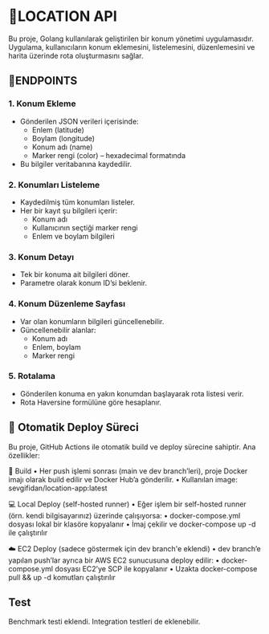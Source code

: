 # 📍LOCATION API
Bu proje, Golang kullanılarak geliştirilen bir konum yönetimi uygulamasıdır. Uygulama, kullanıcıların konum eklemesini, listelemesini, düzenlemesini ve harita üzerinde rota oluşturmasını sağlar.

## 📌ENDPOINTS

### 1. Konum Ekleme
- Gönderilen JSON verileri içerisinde:
    - Enlem (latitude)
    - Boylam (longitude)
    - Konum adı (name)
    - Marker rengi (color) – hexadecimal formatında
- Bu bilgiler veritabanına kaydedilir.

### 2. Konumları Listeleme
- Kaydedilmiş tüm konumları listeler.
- Her bir kayıt şu bilgileri içerir:
    - Konum adı
    - Kullanıcının seçtiği marker rengi
    - Enlem ve boylam bilgileri

### 3. Konum Detayı
- Tek bir konuma ait bilgileri döner.
- Parametre olarak konum ID’si beklenir.

### 4. Konum Düzenleme Sayfası
- Var olan konumların bilgileri güncellenebilir.
- Güncellenebilir alanlar:
    - Konum adı
    - Enlem, boylam
    - Marker rengi

### 5. Rotalama
- Gönderilen konuma en yakın konumdan başlayarak rota listesi verir.
- Rota Haversine formülüne göre hesaplanır.

## 🚀 Otomatik Deploy Süreci

Bu proje, GitHub Actions ile otomatik build ve deploy sürecine sahiptir. Ana özellikler:

🔧 Build
•	Her push işlemi sonrası (main ve dev branch’leri), proje Docker imajı olarak build edilir ve Docker Hub’a gönderilir.
•	Kullanılan image: sevgifidan/location-app:latest

💻 Local Deploy (self-hosted runner)
•	Eğer işlem bir self-hosted runner (örn. kendi bilgisayarınız) üzerinde çalışıyorsa:
•	docker-compose.yml dosyası lokal bir klasöre kopyalanır
•	İmaj çekilir ve docker-compose up -d ile çalıştırılır

☁️ EC2 Deploy (sadece göstermek için dev branch'e eklendi)
•	dev branch’e yapılan push’lar ayrıca bir AWS EC2 sunucusuna deploy edilir:
•	docker-compose.yml dosyası EC2’ye SCP ile kopyalanır
•	Uzakta docker-compose pull && up -d komutları çalıştırılır


## Test

Benchmark testi eklendi. Integration testleri de eklenebilir.

